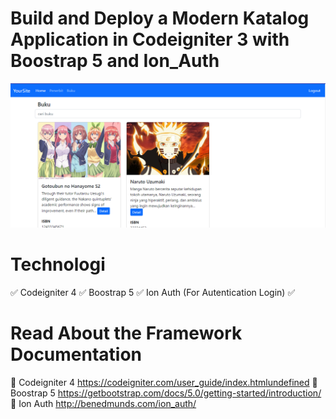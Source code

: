 # Build and Deploy a Modern Katalog Application in Codeigniter 3 with Boostrap 5 and Ion_Auth

![YouTube](https://github.com/LuckyIndraEfendi/ekatalog-app/blob/main/thumbnail.png)

# Technologi
✅ Codeigniter 4
✅ Boostrap 5
✅ Ion Auth (For Autentication Login)
✅ 

# Read About the Framework Documentation
💠 Codeigniter 4 https://codeigniter.com/user_guide/index.htmlundefined
💠 Boostrap 5 https://getbootstrap.com/docs/5.0/getting-started/introduction/
💠 Ion Auth http://benedmunds.com/ion_auth/

